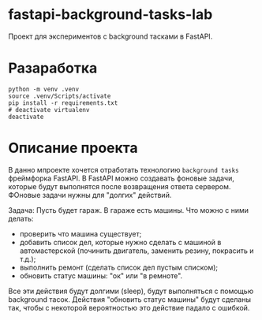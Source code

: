 # fastapi-background-tasks-lab
Проект для экспериментов с background тасками в FastAPI.

# Разаработка
```
python -m venv .venv
source .venv/Scripts/activate
pip install -r requirements.txt
# deactivate virtualenv
deactivate
```

# Описание проекта
В данно мпроекте хочется отработать технологию `background tasks` фреймфорка FastAPI. В FastAPI можно создавать фоновые задачи, которые будут выполнятся после возвращения ответа сервером. ФОновые задачи нужны для "долгих" действий.

Задача:
Пусть будет гараж. В гараже есть машины. Что можно с ними делать:
- проверить что машина существует;
- добавить список дел, которые нужно сделать с машиной в автомастерской (починить двигатель, заменить резину, покрасить и т.д.);
- выполнить ремонт (сделать список дел пустым списком);
- обновить статус машины: "ок" или "в ремноте".

Все эти действия будут долгими (sleep), будут выполняться с помощью background тасок.
Действия "обновить статус машины" будут сделаны так, чтобы с некоторой вероятностью это действие падало с ошибкой. 
